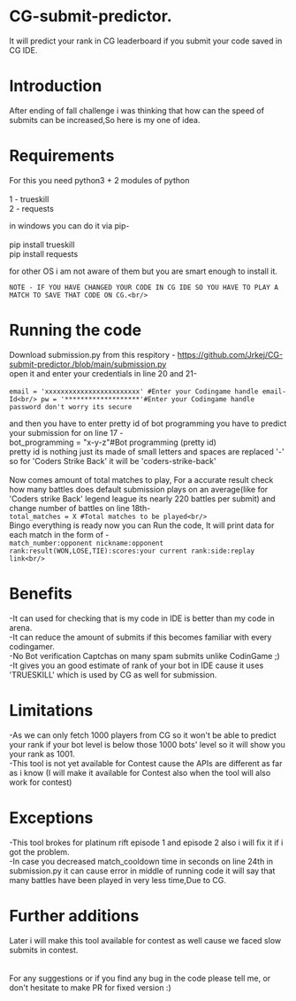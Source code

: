 # CG-submit-predictor.
It will predict your rank in CG leaderboard if you submit your code saved in CG IDE.
# Introduction
After ending of fall challenge i was thinking that how can the speed of submits can be increased,So here is my one of idea.<br/>

# Requirements
For this you need python3 + 2 modules of python<br/>
<br/>
1 - trueskill<br/>
2 - requests<br/>

in windows you can do it via pip-<br/>
<br/>
pip install trueskill<br/>
pip install requests<br/>

for other OS i am not aware of them but you are smart enough to install it.

`NOTE - IF YOU HAVE CHANGED YOUR CODE IN CG IDE SO YOU HAVE TO PLAY A MATCH TO SAVE THAT CODE ON CG.<br/>`

# Running the code
Download submission.py from this respitory - https://github.com/Jrkej/CG-submit-predictor./blob/main/submission.py<br/>
open it and enter your credentials in line 20 and 21-<br/>
<br/>
`email = 'xxxxxxxxxxxxxxxxxxxxxxxx' #Enter your Codingame handle email-Id<br/>
pw = '*******************'#Enter your Codingame handle password don't worry its secure`

and then you have to enter pretty id of bot programming you have to predict your submission for on line 17 -<br/>
bot_programming = "x-y-z"#Bot programming (pretty id)<br/>
pretty id is nothing just its made of small letters and spaces are replaced '-' so for 'Coders Strike Back' it will be 'coders-strike-back'<br/>
<br/>
Now comes amount of total matches to play, For a accurate result check how many battles does default submission plays on an average(like for 'Coders strike Back' legend league its nearly 220 battles per submit) and change number of battles on line 18th-<br/>
`total_matches = X #Total matches to be played<br/>`
<br/>
Bingo everything is ready now you can Run the code, It will print data for each match in the form of -<br/>
`match_number:opponent nickname:opponent rank:result(WON,LOSE,TIE):scores:your current rank:side:replay link<br/>`

# Benefits

-It can used for checking that is my code in IDE is better than my code in arena.<br/>
-It can reduce the amount of submits if this becomes familiar with every codingamer.<br/>
-No Bot verification Captchas on many spam submits unlike CodinGame ;)<br/>
-It gives you an good estimate of rank of your bot in IDE cause it uses 'TRUESKILL' which is used by CG as well for submission.<br/>

# Limitations

-As we can only fetch 1000 players from CG so it won't be able to predict your rank if your bot level is below those 1000 bots' level so it will show you your rank as 1001.<br/>
-This tool is not yet available for Contest cause the APIs are different as far as i know (I will make it available for Contest also when the tool will also work for contest)<br/>

# Exceptions

-This tool brokes for platinum rift episode 1 and episode 2 also i will fix it if i got the problem.<br/>
-In case you decreased match_cooldown time in seconds on line 24th in submission.py it can cause error in middle of running code it will say that many battles have been played in very less time,Due to CG.<br/>

# Further additions
Later i will make this tool available for contest as well cause we faced slow submits in contest.<br/>
<br/>
<br/>
For any suggestions or if you find any bug in the code please tell me, or don't hesitate to make PR for fixed version :)<br/>

